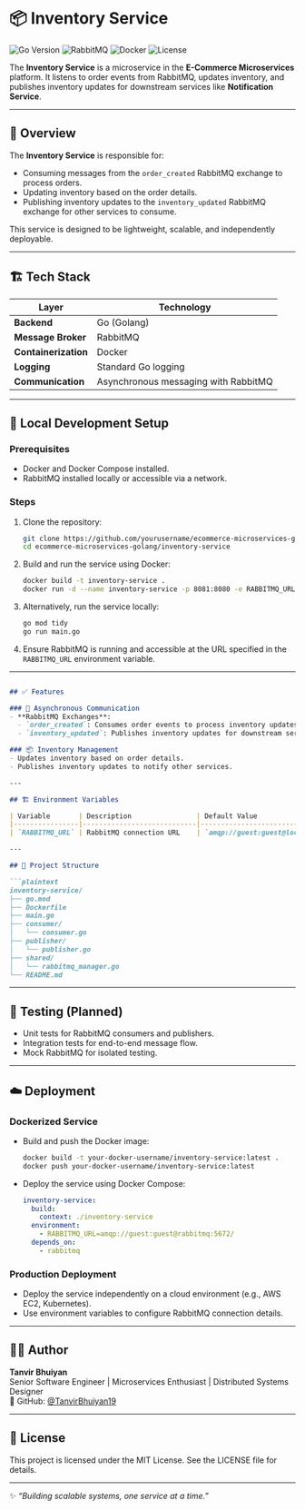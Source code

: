 # 📦 Inventory Service

![Go Version](https://img.shields.io/badge/Go-1.23.4-blue)
![RabbitMQ](https://img.shields.io/badge/RabbitMQ-3.x-orange)
![Docker](https://img.shields.io/badge/Dockerized-yes-blue)
![License](https://img.shields.io/badge/License-MIT-green.svg)

The **Inventory Service** is a microservice in the **E-Commerce Microservices** platform. It listens to order events from RabbitMQ, updates inventory, and publishes inventory updates for downstream services like **Notification Service**.

---

## 🧠 Overview

The **Inventory Service** is responsible for:
- Consuming messages from the `order_created` RabbitMQ exchange to process orders.
- Updating inventory based on the order details.
- Publishing inventory updates to the `inventory_updated` RabbitMQ exchange for other services to consume.

This service is designed to be lightweight, scalable, and independently deployable.

---

## 🏗️ Tech Stack

| Layer              | Technology                              |
|--------------------|------------------------------------------|
| **Backend**        | Go (Golang)                             |
| **Message Broker** | RabbitMQ                                |
| **Containerization**| Docker                                  |
| **Logging**        | Standard Go logging                     |
| **Communication**  | Asynchronous messaging with RabbitMQ    |

---

## 🚀 Local Development Setup

### Prerequisites
- Docker and Docker Compose installed.
- RabbitMQ installed locally or accessible via a network.

### Steps

1. Clone the repository:
   ```bash
   git clone https://github.com/yourusername/ecommerce-microservices-golang.git
   cd ecommerce-microservices-golang/inventory-service
   ```

2. Build and run the service using Docker:
   ```bash
   docker build -t inventory-service .
   docker run -d --name inventory-service -p 8081:8080 -e RABBITMQ_URL=amqp://guest:guest@localhost:5672/ inventory-service
   ```

3. Alternatively, run the service locally:
   ```bash
   go mod tidy
   go run main.go
   ```

4. Ensure RabbitMQ is running and accessible at the URL specified in the `RABBITMQ_URL` environment variable.

---
```markdown

## ✅ Features

### 🔄 Asynchronous Communication
- **RabbitMQ Exchanges**:
  - `order_created`: Consumes order events to process inventory updates.
  - `inventory_updated`: Publishes inventory updates for downstream services.

### 📦 Inventory Management
- Updates inventory based on order details.
- Publishes inventory updates to notify other services.

---

## 🏗️ Environment Variables

| Variable       | Description                | Default Value                       |
|----------------|----------------------------|-------------------------------------|
| `RABBITMQ_URL` | RabbitMQ connection URL    | `amqp://guest:guest@localhost:5672/` |

---

## 📂 Project Structure

```plaintext
inventory-service/
├── go.mod
├── Dockerfile
├── main.go
├── consumer/
│   └── consumer.go
├── publisher/
│   └── publisher.go
├── shared/
│   └── rabbitmq_manager.go
└── README.md
```

---

## 🧪 Testing (Planned)
- Unit tests for RabbitMQ consumers and publishers.
- Integration tests for end-to-end message flow.
- Mock RabbitMQ for isolated testing.

---

## ☁️ Deployment

### Dockerized Service
- Build and push the Docker image:
  ```bash
  docker build -t your-docker-username/inventory-service:latest .
  docker push your-docker-username/inventory-service:latest
  ```

- Deploy the service using Docker Compose:
  ```yml
  inventory-service:
    build:
      context: ./inventory-service
    environment:
      - RABBITMQ_URL=amqp://guest:guest@rabbitmq:5672/
    depends_on:
      - rabbitmq
  ```

### Production Deployment
- Deploy the service independently on a cloud environment (e.g., AWS EC2, Kubernetes).
- Use environment variables to configure RabbitMQ connection details.

---

## 👨‍💻 Author
**Tanvir Bhuiyan**  
Senior Software Engineer | Microservices Enthusiast | Distributed Systems Designer  
🔗 GitHub: [@TanvirBhuiyan19](https://github.com/TanvirBhuiyan19)

---

## 📄 License
This project is licensed under the MIT License. See the LICENSE file for details.

---

✨ *“Building scalable systems, one service at a time.”*
```